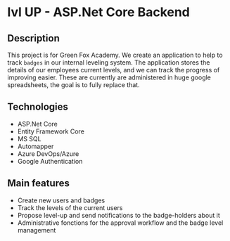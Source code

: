 # lvl UP - ASP.Net Core Backend

## Description

This project is for Green Fox Academy.
We create an application to help to track `badges` in our internal leveling system. The application stores 
the details of our employees current levels, and we can track the progress of improving easier. 
These are currently are administered in huge google spreadsheets, the goal is to fully replace that.

## Technologies

 - ASP.Net Core
 - Entity Framework Core
 - MS SQL
 - Automapper
 - Azure DevOps/Azure
 - Google Authentication

## Main features

- Create new users and badges
- Track the levels of the current users
- Propose level-up and send notifications to the badge-holders about it
- Administrative fonctions for the approval workflow and the badge level management